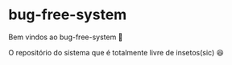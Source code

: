 # bug-free-system

Bem vindos ao bug-free-system :tada:

O repositório do sistema que é totalmente livre de insetos(sic) 😆
